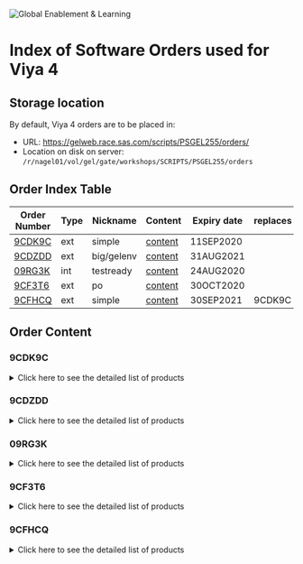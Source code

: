 ![Global Enablement & Learning](https://gelgitlab.race.sas.com/GEL/utilities/writing-content-in-markdown/-/raw/master/img/gel_banner_logo_tech-partners.jpg)

# Index of Software Orders used for Viya 4

## Storage location

By default, Viya 4 orders are to be placed in:

* URL: <https://gelweb.race.sas.com/scripts/PSGEL255/orders/>
* Location on disk on server: `/r/nagel01/vol/gel/gate/workshops/SCRIPTS/PSGEL255/orders`

## Order Index Table

|  Order Number                                  |  Type    |    Nickname | Content                | Expiry date  | replaces |
|  ---     |  ---  |  ---  |  ---  |  ---  |  ---  |
| [9CDK9C](http://comsat.sas.com/#order=9CDK9C)  |  ext     | simple     |  [content](#9cdk9c)    |   11SEP2020  | |
| [9CDZDD](http://comsat.sas.com/#order=9CDZDD)  |  ext     | big/gelenv |  [content](#9cdzdd)    |   31AUG2021  | |
| [09RG3K](http://comsat.sas.com/#order=09RG3K)  |  int     | testready  |  [content](#9cdzdd)    |   24AUG2020  | |
| [9CF3T6](http://comsat.sas.com/#order=9CF3T6)  |  ext     | po         |  [content](#9cf3t6)    |   30OCT2020  | |
| [9CFHCQ](http://comsat.sas.com/#order=9CFHCQ)  |  ext     | simple     |  [content](#9cfhcq)    |   30SEP2021  | 9CDK9C |

## Order Content

### 9CDK9C

<details><summary>Click here to see the detailed list of products</summary>

```log
SAS Visual Analytics (on SAS Viya)
SAS Visual Data Mining and Machine Learning
SAS Visual Statistics (on SAS Viya)
SAS/ACCESS Interface to Google BigQuery (on SAS Viya)
SAS/ACCESS Interface to Hadoop (on SAS Viya)
SAS/ACCESS Interface to Oracle (on SAS Viya)
```

</details>

### 9CDZDD

<details><summary>Click here to see the detailed list of products</summary>

```log
Risk Modeling Add-on for SAS Visual Data Mining and Machine Learning</li>
SAS Data Preparation</li>
SAS Data Quality</li>
SAS Econometrics</li>
SAS Event Stream Manager</li>
SAS Event Stream Processing (SAS Viya Enabled)</li>
SAS In-Database Technologies for Hadoop (on SAS Viya)</li>
SAS In-Database Technologies for Spark (on SAS Viya)</li>
SAS In-Database Technologies for Teradata (on SAS Viya)</li>
SAS Intelligent Decisioning</li>
SAS Model Manager (on SAS Viya)</li>
SAS Optimization</li>
SAS Text Analytics for French (on SAS Viya)</li>
SAS Text Analytics for Italian (on SAS Viya)</li>
SAS Text Analytics for Spanish (on SAS Viya)</li>
SAS Visual Analytics (on SAS Viya)</li>
SAS Visual Data Mining and Machine Learning</li>
SAS Visual Forecasting</li>
SAS Visual Statistics (on SAS Viya)</li>
SAS Visual Text Analytics</li>
SAS/ACCESS Interface to Amazon Redshift (on SAS Viya)</li>
SAS/ACCESS Interface to DB2 (on SAS Viya)</li>
SAS/ACCESS Interface to Google BigQuery (on SAS Viya)</li>
SAS/ACCESS Interface to Greenplum (on SAS Viya)</li>
SAS/ACCESS Interface to HAWQ (on SAS Viya)</li>
SAS/ACCESS Interface to Hadoop (on SAS Viya)</li>
SAS/ACCESS Interface to Impala (on SAS Viya)</li>
SAS/ACCESS Interface to JDBC (on SAS Viya)</li>
SAS/ACCESS Interface to Microsoft SQL Server (on SAS Viya)</li>
SAS/ACCESS Interface to MongoDB (on SAS Viya)</li>
SAS/ACCESS Interface to MySQL (on SAS Viya)</li>
SAS/ACCESS Interface to Netezza (on SAS Viya)</li>
SAS/ACCESS Interface to ODBC (on SAS Viya)</li>
SAS/ACCESS Interface to Oracle (on SAS Viya)</li>
SAS/ACCESS Interface to PC Files (on SAS Viya)</li>
SAS/ACCESS Interface to PostgreSQL (on SAS Viya)</li>
SAS/ACCESS Interface to R/3 (on SAS Viya)</li>
SAS/ACCESS Interface to SAP ASE (on SAS Viya)</li>
SAS/ACCESS Interface to SAP HANA (on SAS Viya)</li>
SAS/ACCESS Interface to Salesforce (on SAS Viya)</li>
SAS/ACCESS Interface to Snowflake (on SAS Viya)</li>
SAS/ACCESS Interface to Spark (on SAS Viya)</li>
SAS/ACCESS Interface to Teradata (on SAS Viya)</li>
SAS/ACCESS Interface to Vertica (on SAS Viya)</li>
SAS/CONNECT (on SAS Viya)</li>
SAS/QC (on SAS Viya)</li>
```

</details>

### 09RG3K

<details><summary>Click here to see the detailed list of products</summary>

```log
SAS Visual Analytics (on SAS Viya)
SAS Visual Data Mining and Machine Learning
SAS Visual Statistics (on SAS Viya)
```

</details>

### 9CF3T6

<details><summary>Click here to see the detailed list of products</summary>

```log
SAS Data Science Programming
SAS/ACCESS Interface to Hadoop (on SAS Viya)
SAS/ACCESS Interface to Microsoft SQL Server (on SAS Viya)
SAS/ACCESS Interface to MySQL (on SAS Viya)
SAS/ACCESS Interface to Oracle (on SAS Viya)
```

</details>

### 9CFHCQ

<details><summary>Click here to see the detailed list of products</summary>

```log
SAS Visual Analytics (on SAS Viya)
SAS Visual Data Mining and Machine Learning
SAS Visual Statistics (on SAS Viya)
SAS/ACCESS Interface to Google BigQuery (on SAS Viya)
SAS/ACCESS Interface to Hadoop (on SAS Viya)
SAS/ACCESS Interface to Oracle (on SAS Viya)
```

</details>
